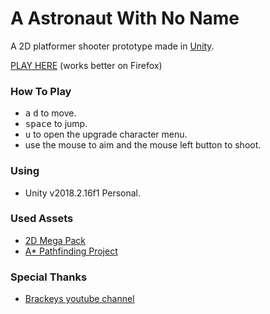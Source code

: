 # A Astronaut With No Name
A 2D platformer shooter prototype made in [Unity](https://unity3d.com). 

[PLAY HERE](https://felipevideira.itch.io/a-astronaut-with-no-name) (works better on Firefox)

### How To Play ###
 - <kbd>a</kbd> <kbd>d</kbd> to move.
 - <kbd>space</kbd> to jump.
 - <kbd>u</kbd> to open the upgrade character menu.
 - use the mouse to aim and the mouse left button to shoot.
 
### Using  ###
  - Unity v2018.2.16f1 Personal.

### Used Assets  ###
  - [2D Mega Pack](http://devassets.com/assets/2d-mega-pack)
  - [A* Pathfinding Project](https://arongranberg.com/astar)

### Special Thanks ###
  - [Brackeys youtube channel](https://www.youtube.com/channel/UCYbK_tjZ2OrIZFBvU6CCMiA)
